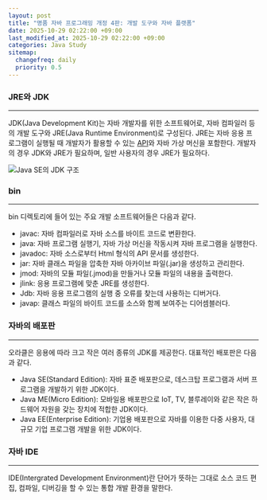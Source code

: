```yaml
---
layout: post
title: "명품 자바 프로그래밍 개정 4판: 개발 도구와 자바 플랫폼"
date: 2025-10-29 02:22:00 +09:00
last_modified_at: 2025-10-29 02:22:00 +09:00
categories: Java Study
sitemap:
  changefreq: daily
  priority: 0.5
---
```


### JRE와 JDK
---
 JDK(Java Development Kit)는 자바 개발자를 위한 소프트웨어로, 자바 컴파일러 등의 개발 도구와 JRE(Java Runtime Environment)로 구성된다. JRE는 자바 응용 프로그램이 실행될 때 개발자가 활용할 수 있는 [API][1]와 자바 가상 머신을 포함한다. 개발자의 경우 JDK와 JRE가 필요하며, 일반 사용자의 경우 JRE가 필요하다.

![Java SE의 JDK 구조](https://drive.google.com/thumbnail?id=10pcQv6vN7EfOLJY7uyoxb70wr28gL6Cs&sz=w1000)

### bin
---
 bin 디렉토리에 들어 있는 주요 개발 소프트웨어들은 다음과 같다.

 * javac: 자바 컴파일러로 자바 소스를 바이트 코드로 변환한다.
 * java: 자바 프로그램 실행기, 자바 가상 머신을 작동시켜 자바 프로그램을 실행한다.
 * javadoc: 자바 소스로부터 Html 형식의 API 문서를 생성한다.
 * jar: 자바 클래스 파일을 압축한 자바 아카이브 파일(.jar)을 생성하고 관리한다.
 * jmod: 자바의 모듈 파일(.jmod)을 만들거나 모듈 파일의 내용을 출력한다.
 * jlink: 응용 프로그램에 맞춘 JRE를 생성한다.
 * Jdb: 자바 응용 프로그램의 실행 중 오류를 찾는데 사용하는 디버거다.
 * javap: 클래스 파일의 바이트 코드를 소스와 함께 보여주는 디어셈블러다.

### 자바의 배포판
---
 오라클은 응용에 따라 크고 작은 여러 종류의 JDK를 제공한다. 대표적인 배포판은 다음과 같다.
 * Java SE(Standard Edition): 자바 표준 배포판으로, 데스크탑 프로그램과 서버 프로그램을 개발하기 위한 JDK이다.
 * Java ME(Micro Edition): 모바일용 배포판으로 IoT, TV, 블루레이와 같은 작은 하드웨어 자원을 갖는 장치에 적합한 JDK이다.
 * Java EE(Enterprise Edition): 기업용 배포판으로 자바를 이용한 다중 사용자, 대규모 기업 프로그램 개발을 위한 JDK이다.

### 자바 IDE
---
IDE(Intergrated Development Environment)란 단어가 뜻하는 그대로 소스 코드 편집, 컴파일, 디버깅을 할 수 있는 통합 개발 환경을 말한다. 

 [1]: https://ko.wikipedia.org/wiki/%EC%9E%90%EB%B0%94_API "자바를 사용하여 쉽게 구현할 수 있도록 한 클래스 라이브러리의 집합이다."
